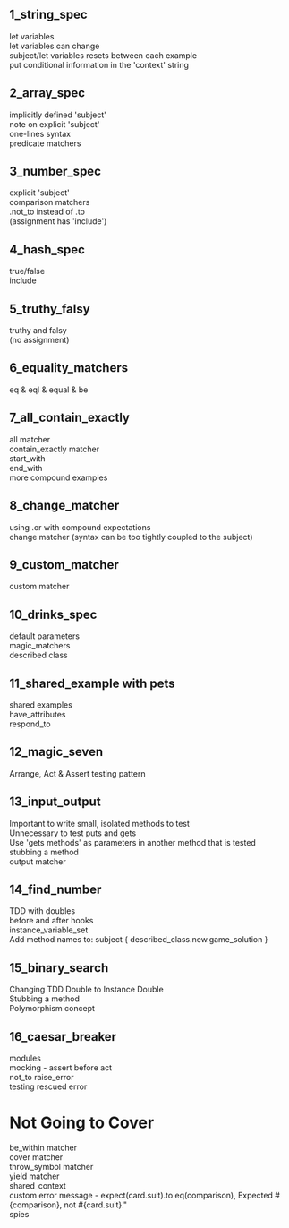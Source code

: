 ## 1_string_spec
let variables\
let variables can change\
subject/let variables resets between each example\
put conditional information in the 'context' string

## 2_array_spec
implicitly defined 'subject'\
note on explicit 'subject'\
one-lines syntax\
predicate matchers

## 3_number_spec
explicit 'subject'\
comparison matchers\
.not_to instead of .to\
(assignment has 'include')

## 4_hash_spec
true/false\
include

## 5_truthy_falsy
truthy and falsy\
(no assignment)

## 6_equality_matchers
eq & eql & equal & be

## 7_all_contain_exactly
all matcher\
contain_exactly matcher\
start_with\
end_with\
more compound examples

## 8_change_matcher
using .or with compound expectations\
change matcher (syntax can be too tightly coupled to the subject)

## 9_custom_matcher
custom matcher

## 10_drinks_spec
default parameters\
magic_matchers\
described class

## 11_shared_example with pets
shared examples\
have_attributes\
respond_to

## 12_magic_seven
Arrange, Act & Assert testing pattern

## 13_input_output
Important to write small, isolated methods to test\
Unnecessary to test puts and gets\
Use 'gets methods' as parameters in another method that is tested\
stubbing a method\
output matcher

## 14_find_number
TDD with doubles\
before and after hooks\
instance_variable_set\
Add method names to: subject { described_class.new.game_solution }

## 15_binary_search
Changing TDD Double to Instance Double\
Stubbing a method\
Polymorphism concept

## 16_caesar_breaker
modules\
mocking - assert before act\
not_to raise_error\
testing rescued error

# Not Going to Cover
be_within matcher\
cover matcher\
throw_symbol matcher\
yield matcher\
shared_context\
custom error message - expect(card.suit).to eq(comparison), Expected #{comparison}, not #{card.suit}."\
spies